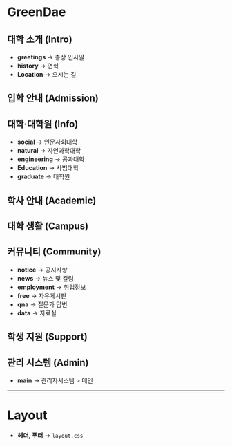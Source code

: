 # GreenDae

## 대학 소개 (Intro)
- **greetings** → 총장 인사말
- **history** → 연혁
- **Location** → 오시는 길



## 입학 안내 (Admission)

## 대학·대학원 (Info)
- **social** → 인문사회대학
- **natural** → 자연과학대학
- **engineering** → 공과대학
- **Education** → 사범대학
- **graduate** → 대학원


## 학사 안내 (Academic)

## 대학 생활 (Campus)

## 커뮤니티 (Community)
- **notice** → 공지사항
- **news** → 뉴스 및 칼럼
- **employment** → 취업정보
- **free** → 자유게시판
- **qna** → 질문과 답변
- **data** → 자료실
## 학생 지원 (Support)

## 관리 시스템 (Admin)
- **main** → 관리자시스템 > 메인

---

# Layout

- **헤더, 푸터** → `layout.css`
